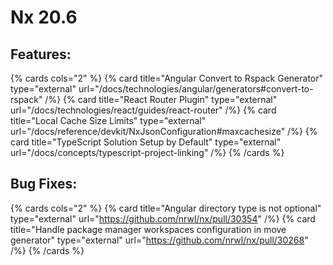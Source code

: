 # Nx 20.6

## Features:

{% cards cols="2" %}
{% card title="Angular Convert to Rspack Generator" type="external" url="/docs/technologies/angular/generators#convert-to-rspack" /%}
{% card title="React Router Plugin" type="external" url="/docs/technologies/react/guides/react-router" /%}
{% card title="Local Cache Size Limits" type="external" url="/docs/reference/devkit/NxJsonConfiguration#maxcachesize" /%}
{% card title="TypeScript Solution Setup by Default" type="external" url="/docs/concepts/typescript-project-linking" /%}
{% /cards %}

## Bug Fixes:

{% cards cols="2" %}
{% card title="Angular directory type is not optional" type="external" url="https://github.com/nrwl/nx/pull/30354" /%}
{% card title="Handle package manager workspaces configuration in move generator" type="external" url="https://github.com/nrwl/nx/pull/30268" /%}
{% /cards %}
